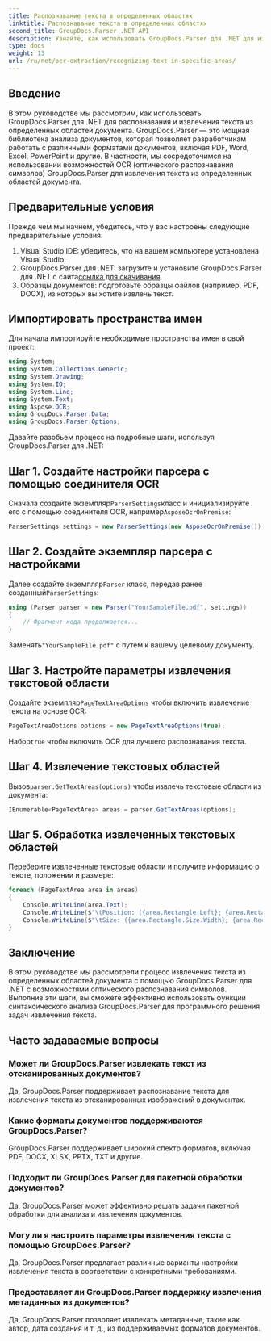 ```yaml
---
title: Распознавание текста в определенных областях
linktitle: Распознавание текста в определенных областях
second_title: GroupDocs.Parser .NET API
description: Узнайте, как использовать GroupDocs.Parser для .NET для извлечения текста из определенных областей документов с возможностями оптического распознавания символов.
type: docs
weight: 13
url: /ru/net/ocr-extraction/recognizing-text-in-specific-areas/
---
```

## Введение
В этом руководстве мы рассмотрим, как использовать GroupDocs.Parser для .NET для распознавания и извлечения текста из определенных областей документа. GroupDocs.Parser — это мощная библиотека анализа документов, которая позволяет разработчикам работать с различными форматами документов, включая PDF, Word, Excel, PowerPoint и другие. В частности, мы сосредоточимся на использовании возможностей OCR (оптического распознавания символов) GroupDocs.Parser для извлечения текста из определенных областей документа.
## Предварительные условия
Прежде чем мы начнем, убедитесь, что у вас настроены следующие предварительные условия:
1. Visual Studio IDE: убедитесь, что на вашем компьютере установлена Visual Studio.
2.  GroupDocs.Parser для .NET: загрузите и установите GroupDocs.Parser для .NET с сайта[ссылка для скачивания](https://releases.groupdocs.com/parser/net/).
3. Образцы документов: подготовьте образцы файлов (например, PDF, DOCX), из которых вы хотите извлечь текст.

## Импортировать пространства имен
Для начала импортируйте необходимые пространства имен в свой проект:
```csharp
using System;
using System.Collections.Generic;
using System.Drawing;
using System.IO;
using System.Linq;
using System.Text;
using Aspose.OCR;
using GroupDocs.Parser.Data;
using GroupDocs.Parser.Options;
```

Давайте разобьем процесс на подробные шаги, используя GroupDocs.Parser для .NET:
## Шаг 1. Создайте настройки парсера с помощью соединителя OCR
 Сначала создайте экземпляр`ParserSettings`класс и инициализируйте его с помощью соединителя OCR, например`AsposeOcrOnPremise`:
```csharp
ParserSettings settings = new ParserSettings(new AsposeOcrOnPremise());
```
## Шаг 2. Создайте экземпляр парсера с настройками
 Далее создайте экземпляр`Parser` класс, передав ранее созданный`ParserSettings`:
```csharp
using (Parser parser = new Parser("YourSampleFile.pdf", settings))
{
    // Фрагмент кода продолжается...
}
```
 Заменять`"YourSampleFile.pdf"` с путем к вашему целевому документу.
## Шаг 3. Настройте параметры извлечения текстовой области
 Создайте экземпляр`PageTextAreaOptions` чтобы включить извлечение текста на основе OCR:
```csharp
PageTextAreaOptions options = new PageTextAreaOptions(true);
```
 Набор`true` чтобы включить OCR для лучшего распознавания текста.
## Шаг 4. Извлечение текстовых областей
 Вызов`parser.GetTextAreas(options)` чтобы извлечь текстовые области из документа:
```csharp
IEnumerable<PageTextArea> areas = parser.GetTextAreas(options);
```
## Шаг 5. Обработка извлеченных текстовых областей
Переберите извлеченные текстовые области и получите информацию о тексте, положении и размере:
```csharp
foreach (PageTextArea area in areas)
{
    Console.WriteLine(area.Text);
    Console.WriteLine($"\tPosition: ({area.Rectangle.Left}; {area.Rectangle.Top})");
    Console.WriteLine($"\tSize: ({area.Rectangle.Size.Width}; {area.Rectangle.Size.Height})");
}
```

## Заключение
В этом руководстве мы рассмотрели процесс извлечения текста из определенных областей документа с помощью GroupDocs.Parser для .NET с возможностями оптического распознавания символов. Выполнив эти шаги, вы сможете эффективно использовать функции синтаксического анализа GroupDocs.Parser для программного решения задач извлечения текста.

## Часто задаваемые вопросы
### Может ли GroupDocs.Parser извлекать текст из отсканированных документов?
Да, GroupDocs.Parser поддерживает распознавание текста для извлечения текста из отсканированных изображений в документах.
### Какие форматы документов поддерживаются GroupDocs.Parser?
GroupDocs.Parser поддерживает широкий спектр форматов, включая PDF, DOCX, XLSX, PPTX, TXT и другие.
### Подходит ли GroupDocs.Parser для пакетной обработки документов?
Да, GroupDocs.Parser может эффективно решать задачи пакетной обработки для анализа и извлечения документов.
### Могу ли я настроить параметры извлечения текста с помощью GroupDocs.Parser?
Да, GroupDocs.Parser предлагает различные варианты настройки извлечения текста в соответствии с конкретными требованиями.
### Предоставляет ли GroupDocs.Parser поддержку извлечения метаданных из документов?
Да, GroupDocs.Parser позволяет извлекать метаданные, такие как автор, дата создания и т. д., из поддерживаемых форматов документов.
